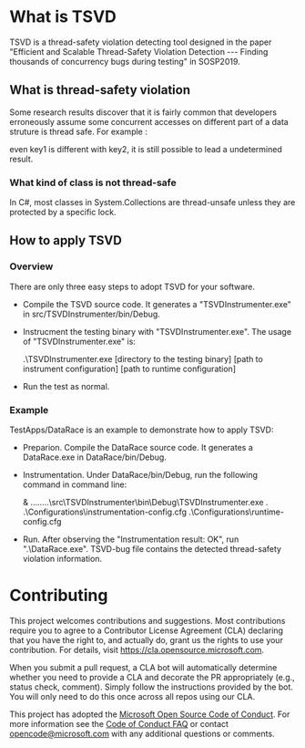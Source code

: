 # What is TSVD
TSVD is a thread-safety violation detecting tool designed in the paper "Efficient and Scalable Thread-Safety Violation Detection --- Finding thousands of concurrency bugs during testing" in SOSP2019.

## What is thread-safety violation
Some research results discover that it is fairly common that developers erroneously assume some concurrent accesses on different part of a data struture is thread safe. For example :

even key1 is different with key2, it is still possible to lead a undetermined result.

### What kind of class is not thread-safe
In C#, most classes in System.Collections are thread-unsafe unless they are protected by a specific lock.

## How to apply TSVD

### Overview
There are only three easy steps to adopt TSVD for your software.
+ Compile the TSVD source code. It generates a "TSVDInstrumenter.exe" in src/TSVDInstrumenter/bin/Debug.
+ Instrucment the testing binary with "TSVDInstrumenter.exe". The usage of "TSVDInstrumenter.exe" is:

    .\TSVDInstrumenter.exe [directory to the testing binary] [path to instrument configuration] [path to runtime configuration]

+ Run the test as normal.

### Example
TestApps/DataRace is an example to demonstrate how to apply TSVD:
+ Preparion. Compile the DataRace source code. It generates a DataRace.exe in DataRace/bin/Debug. 
+ Instrumentation. Under DataRace/bin/Debug, run the following command in command line:

	& ..\..\..\..\src\TSVDInstrumenter\bin\Debug\TSVDInstrumenter.exe . .\Configurations\instrumentation-config.cfg .\Configurations\runtime-config.cfg

+ Run. After observing the "Instrumentation result: OK", run ".\DataRace.exe". TSVD-bug file contains the detected thread-safety violation information.
    


# Contributing

This project welcomes contributions and suggestions.  Most contributions require you to agree to a
Contributor License Agreement (CLA) declaring that you have the right to, and actually do, grant us
the rights to use your contribution. For details, visit https://cla.opensource.microsoft.com.

When you submit a pull request, a CLA bot will automatically determine whether you need to provide
a CLA and decorate the PR appropriately (e.g., status check, comment). Simply follow the instructions
provided by the bot. You will only need to do this once across all repos using our CLA.

This project has adopted the [Microsoft Open Source Code of Conduct](https://opensource.microsoft.com/codeofconduct/).
For more information see the [Code of Conduct FAQ](https://opensource.microsoft.com/codeofconduct/faq/) or
contact [opencode@microsoft.com](mailto:opencode@microsoft.com) with any additional questions or comments.
